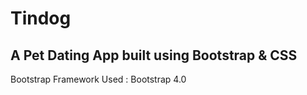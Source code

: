 # Tindog
## A Pet Dating App built using Bootstrap &amp; CSS

Bootstrap Framework Used : Bootstrap 4.0
